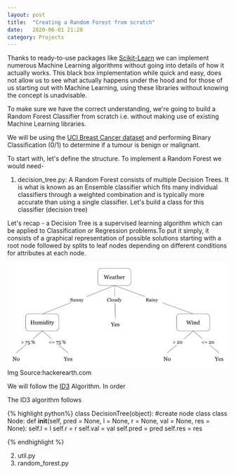 ```yaml
---
layout: post
title:  "Creating a Random Forest from scratch"
date:   2020-06-01 21:20
category: Projects
---
```


Thanks to ready-to-use packages like [Scikit-Learn](https://scikit-learn.org/stable/) we can implement numerous Machine Learning algorithms without going into details of how it actually works. This black box implementation while quick and easy, does not allow us to see what actually happens under the hood and for those of us starting out with Machine Learning, using these libraries without knowing the concept is unadvisable.

To make sure we have the correct understanding, we're going to build a Random Forest Classifier from scratch i.e. without making use of existing Machine Learning libraries. 

We will be using the [UCI Breast Cancer dataset](https://archive.ics.uci.edu/ml/datasets/Breast+Cancer+Wisconsin+(Original)) and performing Binary Classification (0/1) to determine if a tumour is benign or malignant.

To start with, let's define the structure. To implement a Random Forest we would need-
1. decision_tree.py:
A Random Forest consists of multiple Decision Trees. It is what is known as an Ensemble classifier which fits many individual classifiers through a weighted combination and is typically more accurate than using a single classifier. Let's build a class for this classifier (decision tree)

Let's recap - a Decision Tree is a supervised learning algorithm which can be applied to Classification or Regression problems.To put it simply, it consists of a graphical representation of possible solutions starting with a root node followed by splits to leaf nodes depending on different conditions for attributes at each node. 

![image](/blog-projects/assets/images/ex_dtree.jpg) Img Source:hackerearth.com

We will follow the [ID3](https://cis.temple.edu/~giorgio/cis587/readings/id3-c45.html) Algorithm. In order 

The ID3 algorithm follows 


{% highlight python%}
class DecisionTree(object):
#create node class
    class Node:
      def __init__(self, pred = None, l = None, r = None, val = None, res = None):
        self.l = l
        self.r = r
        self.val = val
        self.pred = pred
        self.res = res
    
{% endhighlight %}

2. util.py
3. random_forest.py










